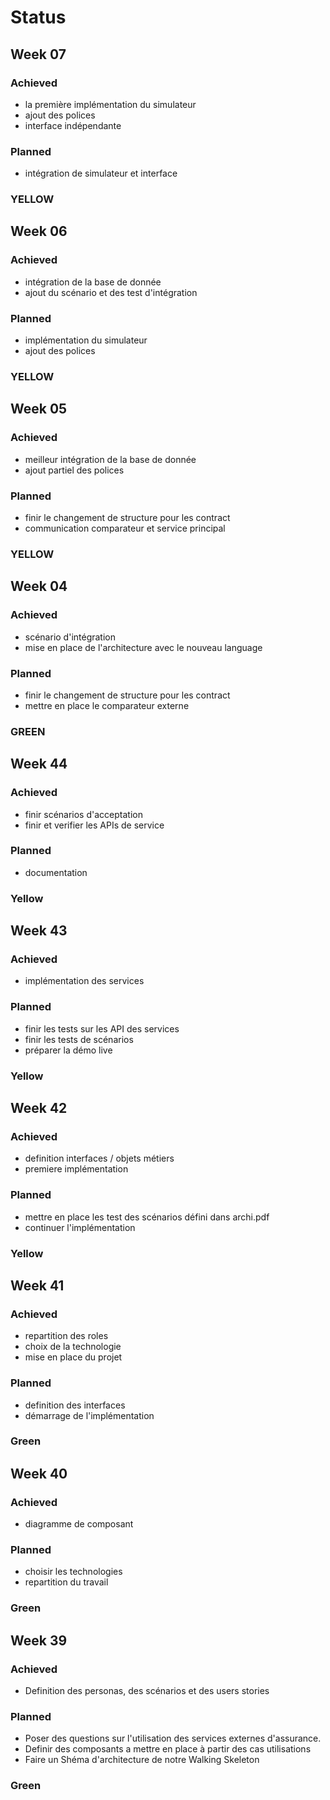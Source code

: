 # Status

## Week 07

### Achieved

- la première implémentation du simulateur
- ajout des polices
- interface indépendante

### Planned

- intégration de simulateur et interface

### YELLOW

## Week 06

### Achieved

- intégration de la base de donnée
- ajout du scénario et des test d'intégration 

### Planned

- implémentation du simulateur
- ajout des polices

### YELLOW

## Week 05

### Achieved

- meilleur intégration de la base de donnée
- ajout partiel des polices 

### Planned

- finir le changement de structure pour les contract
- communication comparateur et service principal 

### YELLOW

## Week 04

### Achieved

- scénario d'intégration
- mise en place de l'architecture avec le nouveau language

### Planned

- finir le changement de structure pour les contract
- mettre en place le comparateur externe 

### GREEN

## Week 44

### Achieved

- finir scénarios d'acceptation
- finir et verifier les APIs de service

### Planned

- documentation

### Yellow

## Week 43

### Achieved

- implémentation des services

### Planned

- finir les tests sur les API des services
- finir les tests de scénarios
- préparer la démo live

### Yellow

## Week 42

### Achieved

- definition interfaces / objets métiers
- premiere implémentation 

### Planned

- mettre en place les test des scénarios défini dans archi.pdf
- continuer l'implémentation

### Yellow

## Week 41

### Achieved

- repartition des roles 
- choix de la technologie
- mise en place du projet 

### Planned

- definition des interfaces 
- démarrage de l'implémentation

### Green

## Week 40

### Achieved

- diagramme de composant

### Planned

- choisir les technologies
- repartition du travail

### Green

## Week 39

### Achieved

- Definition des personas, des scénarios et des users stories

### Planned

- Poser des questions sur l'utilisation des services externes d'assurance.
- Definir des composants a mettre en place à partir des cas utilisations
- Faire un Shéma d'architecture de notre Walking Skeleton

### Green
